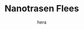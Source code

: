 ---
media: "images/rounds/round_4_2/nanotrasen_flees.png"
media_type: image
title: Nanotrasen Flees
author: hera
desc: After violating their agreement with the Soviet Commander, the NT colonists flee to the far side of the Novy Mir and try to out-flank the Soviet forces.
---